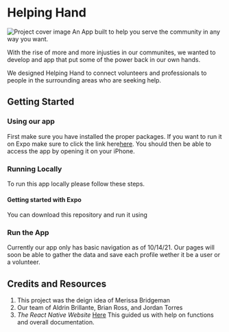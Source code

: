 # Helping Hand
![Project cover image](https://i.postimg.cc/brH7zsqZ/Helping-Hand-logos-black.png)
An App built to help you serve the community in any way you want.

With the rise of more and more injusties in our communites, we wanted to develop and app that put some of the power back in our own hands.

We designed Helping Hand to connect volunteers and professionals to people in the surrounding areas who are seeking help.

## Getting Started

### Using our app
First make sure you have installed the proper packages. If you want to run it on Expo make sure to click the link here[here](https://docs.expo.dev/). You should then be able to access the app by opening it on your iPhone.

### Running Locally
To run this app locally please follow these steps.

#### Getting started with Expo
You can download this repository and run it using

### Run the App
Currently our app only has basic navigation as of 10/14/21. Our pages will soon be able to gather the data and save each profile wether it be a user or a volunteer.

## Credits and Resources
1. This project was the deign idea of Merissa Bridgeman 
2. Our team of Aldrin Brillante, Brian Ross, and Jordan Torres
3. *The React Native Website* [Here](https://reactnative.dev/) This guided us with help on functions and overall documentation.
